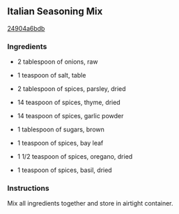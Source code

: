## Italian Seasoning Mix

[24904a6bdb](http://www.food.com/recipe/italian-seasoning-mix-16841)

### Ingredients

 - 2 tablespoon of onions, raw

 - 1 teaspoon of salt, table

 - 2 tablespoon of spices, parsley, dried

 - 14 teaspoon of spices, thyme, dried

 - 14 teaspoon of spices, garlic powder

 - 1 tablespoon of sugars, brown

 - 1 teaspoon of spices, bay leaf

 - 1 1/2 teaspoon of spices, oregano, dried

 - 1 teaspoon of spices, basil, dried

### Instructions

Mix all ingredients together and store in airtight container.